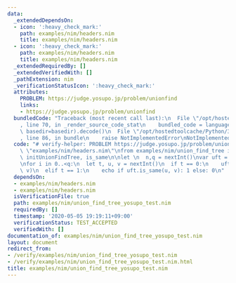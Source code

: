 ```yaml
---
data:
  _extendedDependsOn:
  - icon: ':heavy_check_mark:'
    path: examples/nim/headers.nim
    title: examples/nim/headers.nim
  - icon: ':heavy_check_mark:'
    path: examples/nim/headers.nim
    title: examples/nim/headers.nim
  _extendedRequiredBy: []
  _extendedVerifiedWith: []
  _pathExtension: nim
  _verificationStatusIcon: ':heavy_check_mark:'
  attributes:
    PROBLEM: https://judge.yosupo.jp/problem/unionfind
    links:
    - https://judge.yosupo.jp/problem/unionfind
  bundledCode: "Traceback (most recent call last):\n  File \"/opt/hostedtoolcache/Python/3.8.5/x64/lib/python3.8/site-packages/onlinejudge_verify/documentation/build.py\"\
    , line 70, in _render_source_code_stat\n    bundled_code = language.bundle(stat.path,\
    \ basedir=basedir).decode()\n  File \"/opt/hostedtoolcache/Python/3.8.5/x64/lib/python3.8/site-packages/onlinejudge_verify/languages/nim.py\"\
    , line 86, in bundle\n    raise NotImplementedError\nNotImplementedError\n"
  code: "# verify-helper: PROBLEM https://judge.yosupo.jp/problem/unionfind\n\ninclude\
    \ \"examples/nim/headers.nim\"\nfrom examples/nim/union_find_tree import unite_trees,\
    \ initUnionFindTree, is_same\n\nlet \n  n,q = nextInt()\nvar uft = initUnionFindTree(n)\n\
    \nfor i in 0..<q:\n  let t, u, v = nextInt()\n  if t == 0:\n    uft.unite_trees(u,\
    \ v)\n  elif t == 1:\n    echo if uft.is_same(u, v): 1 else: 0\n"
  dependsOn:
  - examples/nim/headers.nim
  - examples/nim/headers.nim
  isVerificationFile: true
  path: examples/nim/union_find_tree_yosupo_test.nim
  requiredBy: []
  timestamp: '2020-05-05 19:19:11+09:00'
  verificationStatus: TEST_ACCEPTED
  verifiedWith: []
documentation_of: examples/nim/union_find_tree_yosupo_test.nim
layout: document
redirect_from:
- /verify/examples/nim/union_find_tree_yosupo_test.nim
- /verify/examples/nim/union_find_tree_yosupo_test.nim.html
title: examples/nim/union_find_tree_yosupo_test.nim
---
```

